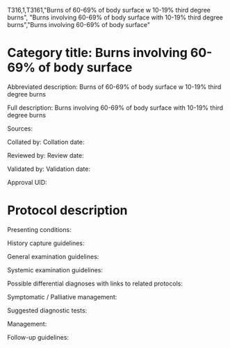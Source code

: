 T316,1,T3161,"Burns of 60-69% of body surface w 10-19% third degree burns", "Burns involving 60-69% of body surface with 10-19% third degree burns","Burns involving 60-69% of body surface"
# Category title: Burns involving 60-69% of body surface

Abbreviated description: Burns of 60-69% of body surface w 10-19% third degree burns

Full description: Burns involving 60-69% of body surface with 10-19% third degree burns

Sources:

Collated by:
Collation date:

Reviewed by:
Review date:

Validated by:
Validation date:

Approval UID:

# Protocol description

Presenting conditions:

History capture guidelines:

General examination guidelines:

Systemic examination guidelines:

Possible differential diagnoses with links to related protocols:

Symptomatic / Palliative management:

Suggested diagnostic tests:

Management:

Follow-up guidelines:
